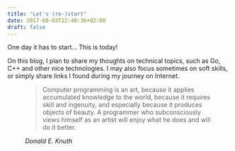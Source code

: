```yaml
---
title: "Let's (re-)start"
date: 2017-08-03T22:40:36+02:00
draft: false
---
```


One day it has to start... This is today!

On this blog, I plan to share my thoughts on technical topics, such as Go, C++ and other nice technologies.
I may also focus sometimes on soft skills, or simply share links I found during my journey on Internet.

<figure>
  <blockquote class="blockquote">
    <p>Computer programming is an art, because it applies accumulated knowledge to the world, because it requires skill and ingenuity, and especially because it produces objects of beauty. A programmer who subconsciously views himself as an artist will enjoy what he does and will do it better.</p>
  </blockquote>
  <figcaption class="blockquote-footer">
    <cite>Donald E. Knuth</cite>
  </figcaption>
</figure>